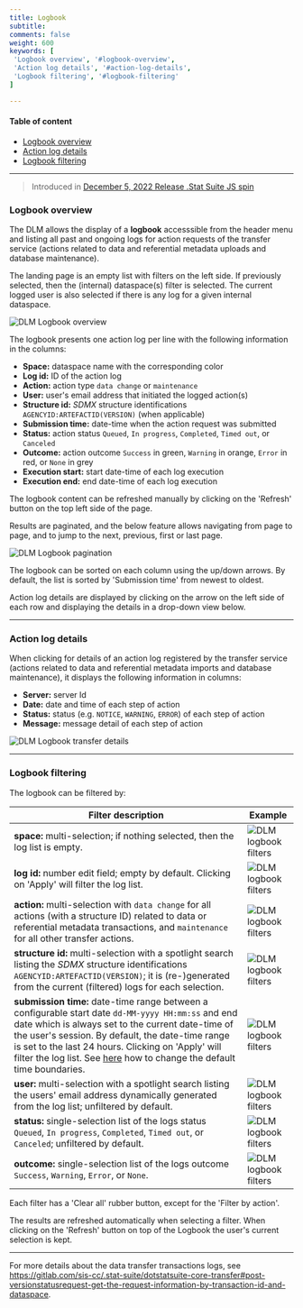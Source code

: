 ```yaml
---
title: Logbook
subtitle: 
comments: false
weight: 600
keywords: [
 'Logbook overview', '#logbook-overview',
 'Action log details', '#action-log-details',
 'Logbook filtering', '#logbook-filtering'
]

---
```


#### Table of content
- [Logbook overview](#logbook-overview)
- [Action log details](#action-log-details)
- [Logbook filtering](#logbook-filtering)

---

> Introduced in [December 5, 2022 Release .Stat Suite JS spin](https://sis-cc.gitlab.io/dotstatsuite-documentation/changelog/#december-5-2022)

### Logbook overview
The DLM allows the display of a **logbook** accesssible from the header menu and listing all past and ongoing logs for action requests of the transfer service (actions related to data and referential metadata uploads and database maintenance).

The landing page is an empty list with filters on the left side. If previously selected, then the (internal) dataspace(s) filter is selected. The current logged user is also selected if there is any log for a given internal dataspace.

![DLM Logbook overview](/dotstatsuite-documentation/images/dlm-logbook-overview.png)

The logbook presents one action log per line with the following information in the columns:
- **Space:** dataspace name with the corresponding color
- **Log id:** ID of the action log
- **Action:** action type `data change` or `maintenance`
- **User:** user's email address that initiated the logged action(s)
- **Structure id:** *SDMX* structure identifications `AGENCYID:ARTEFACTID(VERSION)` (when applicable)
- **Submission time:** date-time when the action request was submitted
- **Status:** action status `Queued`, `In progress`, `Completed`, `Timed out`, or `Canceled`
- **Outcome:** action outcome `Success` in green, `Warning` in orange, `Error` in red, or `None` in grey
- **Execution start:** start date-time of each log execution
- **Execution end:** end date-time of each log execution

The logbook content can be refreshed manually by clicking on the 'Refresh' button on the top left side of the page. 

Results are paginated, and the below feature allows navigating from page to page, and to jump to the next, previous, first or last page.

![DLM Logbook pagination](/dotstatsuite-documentation/images/dlm-logbook-pagination.png)

The logbook can be sorted on each column using the up/down arrows. By default, the list is sorted by 'Submission time' from newest to oldest.

Action log details are displayed by clicking on the arrow on the left side of each row and displaying the details in a drop-down view below.

---

### Action log details
When clicking for details of an action log registered by the transfer service (actions related to data and referential metadata imports and database maintenance), it displays the following information in columns:
- **Server:** server Id
- **Date:** date and time of each step of action
- **Status:** status (e.g. `NOTICE`, `WARNING`, `ERROR`) of each step of action
- **Message:** message detail of each step of action

![DLM Logbook transfer details](/dotstatsuite-documentation/images/dlm-logbook-transfer-details.png)

---

### Logbook filtering
The logbook can be filtered by:

| Filter description | Example | 
| --------- | ---------------- |
| **space:** multi-selection; if nothing selected, then the log list is empty. | ![DLM logbook filters](/dotstatsuite-documentation/images/dlm-logboook-filter-space.png) |
| **log id:** number edit field; empty by default. Clicking on 'Apply' will filter the log list. | ![DLM logbook filters](/dotstatsuite-documentation/images/dlm-logboook-filter-id.png) |
| **action:** multi-selection with `data change` for all actions (with a structure ID) related to data or referential metadata transactions, and `maintenance` for all other transfer actions. | ![DLM logbook filters](/dotstatsuite-documentation/images/dlm-logboook-filter-action.png) |
| **structure id:** multi-selection with a spotlight search listing the *SDMX* structure identifications `AGENCYID:ARTEFACTID(VERSION)`; it is (re-)generated from the current (filtered) logs for each selection. | ![DLM logbook filters](/dotstatsuite-documentation/images/dlm-logboook-filter-structure.png) |
| **submission time:** date-time range between a configurable start date `dd-MM-yyyy HH:mm:ss` and end date which is always set to the current date-time of the user's session. By default, the date-time range is set to the last 24 hours. Clicking on 'Apply' will filter the log list. See [here](https://sis-cc.gitlab.io/dotstatsuite-documentation/configurations/dlm-configuration/#logbook-submission-time-boundaries) how to change the default time boundaries. | ![DLM logbook filters](/dotstatsuite-documentation/images/dlm-logboook-filter-time.png) |
| **user:** multi-selection with a spotlight search listing the users' email address dynamically generated from the log list; unfiltered by default. | ![DLM logbook filters](/dotstatsuite-documentation/images/dlm-logboook-filter-user.png) |
| **status:** single-selection list of the logs status `Queued`, `In progress`, `Completed`, `Timed out`, or `Canceled`; unfiltered by default. | ![DLM logbook filters](/dotstatsuite-documentation/images/dlm-logboook-filter-status.png) |
| **outcome:** single-selection list of the logs outcome `Success`, `Warning`, `Error`, or `None`. | ![DLM logbook filters](/dotstatsuite-documentation/images/dlm-logboook-filter-outcome.png) |

Each filter has a 'Clear all' rubber button, except for the 'Filter by action'.

The results are refreshed automatically when selecting a filter. When clicking on the 'Refresh' button on top of the Logbook the user's current selection is kept. 

----------

For more details about the data transfer transactions logs, see https://gitlab.com/sis-cc/.stat-suite/dotstatsuite-core-transfer#post-versionstatusrequest-get-the-request-information-by-transaction-id-and-dataspace.
